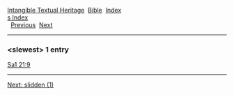 [Intangible Textual Heritage](../../index)  [Bible](../index) 
[Index](index)   
[s Index](_s_)  
  [Previous](c10561)  [Next](c10563) 

------------------------------------------------------------------------

### &lt;slewest&gt; 1 entry

[Sa1 21:9](../kjv/sa1021.htm#009)  

------------------------------------------------------------------------

[Next: slidden (1)](c10563)
